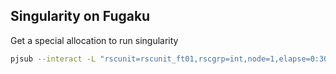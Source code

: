 ## Singularity on Fugaku

Get a special allocation to run singularity

```bash
pjsub --interact -L "rscunit=rscunit_ft01,rscgrp=int,node=1,elapse=0:30:00,jobenv=singularity" -g ra****  -x  PJM_LLIO_GFSCACHE=/vol0004
```

